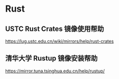 # Rust

## USTC Rust Crates 镜像使用帮助

https://lug.ustc.edu.cn/wiki/mirrors/help/rust-crates

## 清华大学 Rustup 镜像安装帮助

https://mirror.tuna.tsinghua.edu.cn/help/rustup/
